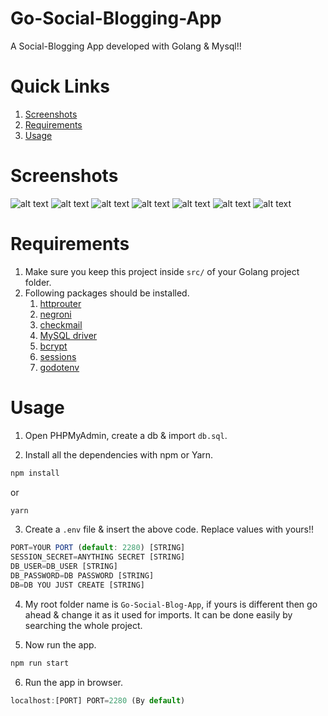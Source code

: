 # Go-Social-Blogging-App

A Social-Blogging App developed with Golang & Mysql!!

# Quick Links
1. [Screenshots](#screenshots)
2. [Requirements](#requirements)
3. [Usage](#usage)

# Screenshots
![alt text](https://raw.githubusercontent.com/yTakkar/Go-Social-Blogging-App/master/screenshots/Snap%202017-09-05%20at%2015.40.35.png)
![alt text](https://raw.githubusercontent.com/yTakkar/Go-Social-Blogging-App/master/screenshots/Snap%202017-09-05%20at%2015.40.46.png)
![alt text](https://raw.githubusercontent.com/yTakkar/Go-Social-Blogging-App/master/screenshots/Snap%202017-09-05%20at%2015.40.54.png)
![alt text](https://raw.githubusercontent.com/yTakkar/Go-Social-Blogging-App/master/screenshots/Snap%202017-09-05%20at%2015.41.31.png)
![alt text](https://raw.githubusercontent.com/yTakkar/Go-Social-Blogging-App/master/screenshots/Snap%202017-09-05%20at%2015.41.39.png)
![alt text](https://raw.githubusercontent.com/yTakkar/Go-Social-Blogging-App/master/screenshots/Snap%202017-09-05%20at%2015.41.10.png)
![alt text](https://raw.githubusercontent.com/yTakkar/Go-Social-Blogging-App/master/screenshots/Snap%202017-09-05%20at%2015.41.47.png)

# Requirements
1. Make sure you keep this project inside `src/` of your Golang project folder.
2. Following packages should be installed.
    1. [httprouter](https://github.com/julienschmidt/httprouter)
    2. [negroni](https://github.com/urfave/negroni)
    3. [checkmail](https://github.com/badoux/checkmail)
    4. [MySQL driver](https://github.com/go-sql-driver/mysql)
    5. [bcrypt](https://golang.org/x/crypto/bcrypt)
    6. [sessions](https://github.com/gorilla/sessions)
    7. [godotenv](https://github.com/joho/godotenv)

# Usage

1. Open PHPMyAdmin, create a db & import `db.sql`.

2. Install all the dependencies with npm or Yarn.
```javascript
npm install
```
or
```javascript
yarn
```

3. Create a `.env` file & insert the above code. Replace values with yours!!
```javascript
PORT=YOUR PORT (default: 2280) [STRING]
SESSION_SECRET=ANYTHING SECRET [STRING]
DB_USER=DB_USER [STRING]
DB_PASSWORD=DB PASSWORD [STRING]
DB=DB YOU JUST CREATE [STRING]
```

4. My root folder name is `Go-Social-Blog-App`, if yours is different then go ahead & change it as it used for imports. It can be done easily by searching the whole project.

5. Now run the app.
```javascript
npm run start
```

6. Run the app in browser.
```javascript
localhost:[PORT] PORT=2280 (By default)
```
